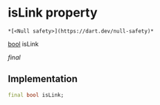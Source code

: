 


# isLink property




    *[<Null safety>](https://dart.dev/null-safety)*


[bool](https://api.flutter.dev/flutter/dart-core/bool-class.html) isLink
  
_final_






## Implementation

```dart
final bool isLink;


```







